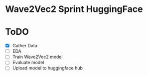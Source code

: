 # Wave2Vec2 Sprint HuggingFace

# ToDO
- [x] Gather Data
- [ ] EDA
- [ ] Train Wave2Vec2 model
- [ ] Evaluate model
- [ ] Upload model to huggingface hub